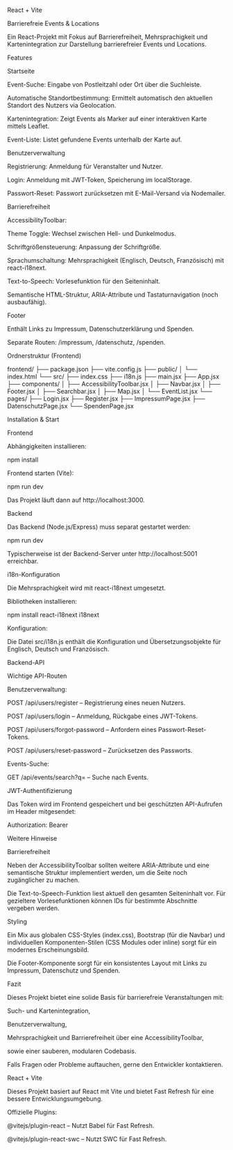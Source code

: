 React + Vite

Barrierefreie Events & Locations

Ein React-Projekt mit Fokus auf Barrierefreiheit, Mehrsprachigkeit und Kartenintegration zur Darstellung barrierefreier Events und Locations.

Features

Startseite

Event-Suche: Eingabe von Postleitzahl oder Ort über die Suchleiste.

Automatische Standortbestimmung: Ermittelt automatisch den aktuellen Standort des Nutzers via Geolocation.

Kartenintegration: Zeigt Events als Marker auf einer interaktiven Karte mittels Leaflet.

Event-Liste: Listet gefundene Events unterhalb der Karte auf.

Benutzerverwaltung

Registrierung: Anmeldung für Veranstalter und Nutzer.

Login: Anmeldung mit JWT-Token, Speicherung im localStorage.

Passwort-Reset: Passwort zurücksetzen mit E-Mail-Versand via Nodemailer.

Barrierefreiheit

AccessibilityToolbar:

Theme Toggle: Wechsel zwischen Hell- und Dunkelmodus.

Schriftgrößensteuerung: Anpassung der Schriftgröße.

Sprachumschaltung: Mehrsprachigkeit (Englisch, Deutsch, Französisch) mit react-i18next.

Text-to-Speech: Vorlesefunktion für den Seiteninhalt.

Semantische HTML-Struktur, ARIA-Attribute und Tastaturnavigation (noch ausbaufähig).

Footer

Enthält Links zu Impressum, Datenschutzerklärung und Spenden.

Separate Routen: /impressum, /datenschutz, /spenden.

Ordnerstruktur (Frontend)

frontend/
├── package.json
├── vite.config.js
├── public/
│   └── index.html
└── src/
    ├── index.css
    ├── i18n.js
    ├── main.jsx
    ├── App.jsx
    ├── components/
    │   ├── AccessibilityToolbar.jsx
    │   ├── Navbar.jsx
    │   ├── Footer.jsx
    │   ├── Searchbar.jsx
    │   ├── Map.jsx
    │   └── EventList.jsx
    └── pages/
        ├── Login.jsx
        ├── Register.jsx
        ├── ImpressumPage.jsx
        ├── DatenschutzPage.jsx
        └── SpendenPage.jsx

Installation & Start

Frontend

Abhängigkeiten installieren:

npm install

Frontend starten (Vite):

npm run dev

Das Projekt läuft dann auf http://localhost:3000.

Backend

Das Backend (Node.js/Express) muss separat gestartet werden:

npm run dev

Typischerweise ist der Backend-Server unter http://localhost:5001 erreichbar.

i18n-Konfiguration

Die Mehrsprachigkeit wird mit react-i18next umgesetzt.

Bibliotheken installieren:

npm install react-i18next i18next

Konfiguration:

Die Datei src/i18n.js enthält die Konfiguration und Übersetzungsobjekte für Englisch, Deutsch und Französisch.

Backend-API

Wichtige API-Routen

Benutzerverwaltung:

POST /api/users/register – Registrierung eines neuen Nutzers.

POST /api/users/login – Anmeldung, Rückgabe eines JWT-Tokens.

POST /api/users/forgot-password – Anfordern eines Passwort-Reset-Tokens.

POST /api/users/reset-password – Zurücksetzen des Passworts.

Events-Suche:

GET /api/events/search?q=<Suchbegriff> – Suche nach Events.

JWT-Authentifizierung

Das Token wird im Frontend gespeichert und bei geschützten API-Aufrufen im Header mitgesendet:

Authorization: Bearer <token>

Weitere Hinweise

Barrierefreiheit

Neben der AccessibilityToolbar sollten weitere ARIA-Attribute und eine semantische Struktur implementiert werden, um die Seite noch zugänglicher zu machen.

Die Text-to-Speech-Funktion liest aktuell den gesamten Seiteninhalt vor. Für gezieltere Vorlesefunktionen können IDs für bestimmte Abschnitte vergeben werden.

Styling

Ein Mix aus globalen CSS-Styles (index.css), Bootstrap (für die Navbar) und individuellen Komponenten-Stilen (CSS Modules oder inline) sorgt für ein modernes Erscheinungsbild.

Die Footer-Komponente sorgt für ein konsistentes Layout mit Links zu Impressum, Datenschutz und Spenden.

Fazit

Dieses Projekt bietet eine solide Basis für barrierefreie Veranstaltungen mit:

Such- und Kartenintegration,

Benutzerverwaltung,

Mehrsprachigkeit und Barrierefreiheit über eine AccessibilityToolbar,

sowie einer sauberen, modularen Codebasis.

Falls Fragen oder Probleme auftauchen, gerne den Entwickler kontaktieren.

React + Vite

Dieses Projekt basiert auf React mit Vite und bietet Fast Refresh für eine bessere Entwicklungsumgebung.

Offizielle Plugins:

@vitejs/plugin-react – Nutzt Babel für Fast Refresh.

@vitejs/plugin-react-swc – Nutzt SWC für Fast Refresh.